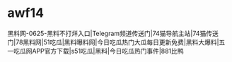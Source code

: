 # awf14
黑料网-0625-黑料不打烊入口|Telegram频道传送门|74猫导航主站|74猫传送门|78黑料网|51吃瓜|黑料曝料网|今日吃瓜热门大瓜每日更新免费|黑料大爆料|五一吃瓜网APP官方下载|s51吃瓜|黑料|今日吃瓜热门事件|881比鸭
